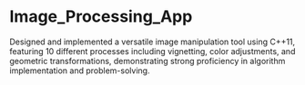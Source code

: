 # Image_Processing_App
 Designed and implemented a versatile image manipulation tool using C++11, featuring 10 different processes including vignetting, color adjustments, and geometric transformations, demonstrating strong proficiency in algorithm implementation and problem-solving.
